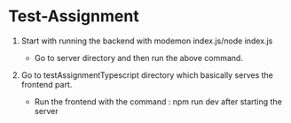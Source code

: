 # Test-Assignment
1. Start with running the backend with modemon index.js/node index.js
    * Go to server directory and then run the above command.
    
2. Go to testAssignmentTypescript directory which basically serves the frontend part.
    * Run the frontend with the command : npm run dev after starting the server
